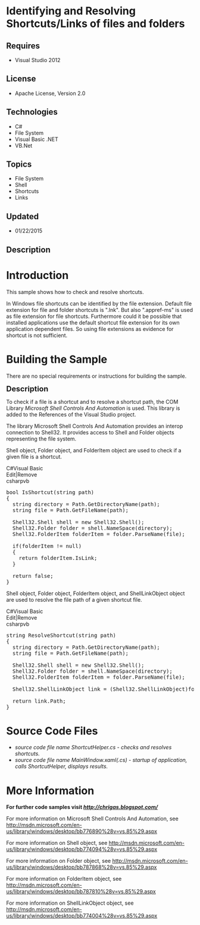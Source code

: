 # Identifying and Resolving Shortcuts/Links of files and folders
## Requires
- Visual Studio 2012
## License
- Apache License, Version 2.0
## Technologies
- C#
- File System
- Visual Basic .NET
- VB.Net
## Topics
- File System
- Shell
- Shortcuts
- Links
## Updated
- 01/22/2015
## Description

<h1>Introduction</h1>
<p>This sample shows how to check and resolve shortcuts.</p>
<p>In Windows file shortcuts can be identified by the file extension.<em> </em>Default file extension for file and folder shortcuts is &quot;.lnk&quot;. But also &quot;.appref-ms&quot; is used as file extension for file shortcuts. Furthermore could it be possible that installed
 applications use the default shortcut file extension for its own application dependent files. So using file extensions as evidence for shortcut is not sufficient.</p>
<h1><span>Building the Sample</span></h1>
<p>There are no special requirements or instructions for building the sample.</p>
<p><span style="font-size:20px; font-weight:bold">Description</span></p>
<p>To check if a file is a shortcut and to resolve a shortcut path, the COM Library
<em>Microsoft Shell Controls And Automation</em> is used. This library is added to the References of the Visual Studio project.</p>
<p>The library Microsoft Shell Controls And Automation provides an interop connection to Shell32. It provides access to Shell and Folder objects representing the file system.</p>
<p>Shell object, Folder object, and FolderItem object are used to check if a given file is a shortcut.</p>
<div class="scriptcode">
<div class="pluginEditHolder" pluginCommand="mceScriptCode">
<div class="title"><span>C#</span><span>Visual Basic</span></div>
<div class="pluginLinkHolder"><span class="pluginEditHolderLink">Edit</span>|<span class="pluginRemoveHolderLink">Remove</span></div>
<span class="hidden">csharp</span><span class="hidden">vb</span>


<div class="preview">
<pre class="csharp"><span class="cs__keyword">bool</span>&nbsp;IsShortcut(<span class="cs__keyword">string</span>&nbsp;path)&nbsp;
{&nbsp;
&nbsp;&nbsp;<span class="cs__keyword">string</span>&nbsp;directory&nbsp;=&nbsp;Path.GetDirectoryName(path);&nbsp;
&nbsp;&nbsp;<span class="cs__keyword">string</span>&nbsp;file&nbsp;=&nbsp;Path.GetFileName(path);&nbsp;
&nbsp;
&nbsp;&nbsp;Shell32.Shell&nbsp;shell&nbsp;=&nbsp;<span class="cs__keyword">new</span>&nbsp;Shell32.Shell();&nbsp;
&nbsp;&nbsp;Shell32.Folder&nbsp;folder&nbsp;=&nbsp;shell.NameSpace(directory);&nbsp;
&nbsp;&nbsp;Shell32.FolderItem&nbsp;folderItem&nbsp;=&nbsp;folder.ParseName(file);&nbsp;
&nbsp;
&nbsp;&nbsp;<span class="cs__keyword">if</span>(folderItem&nbsp;!=&nbsp;<span class="cs__keyword">null</span>)&nbsp;
&nbsp;&nbsp;{&nbsp;
&nbsp;&nbsp;&nbsp;&nbsp;<span class="cs__keyword">return</span>&nbsp;folderItem.IsLink;&nbsp;
&nbsp;&nbsp;}&nbsp;
&nbsp;
&nbsp;&nbsp;<span class="cs__keyword">return</span>&nbsp;<span class="cs__keyword">false</span>;&nbsp;
}</pre>
</div>
</div>
</div>
<p>Shell object, Folder object, FolderItem object, and ShellLinkObject object are used to resolve the file path of a given shortcut file.</p>
<div class="scriptcode">
<div class="pluginEditHolder" pluginCommand="mceScriptCode">
<div class="title"><span>C#</span><span>Visual Basic</span></div>
<div class="pluginLinkHolder"><span class="pluginEditHolderLink">Edit</span>|<span class="pluginRemoveHolderLink">Remove</span></div>
<span class="hidden">csharp</span><span class="hidden">vb</span>


<div class="preview">
<pre class="csharp"><span class="cs__keyword">string</span>&nbsp;ResolveShortcut(<span class="cs__keyword">string</span>&nbsp;path)&nbsp;
{&nbsp;
&nbsp;&nbsp;<span class="cs__keyword">string</span>&nbsp;directory&nbsp;=&nbsp;Path.GetDirectoryName(path);&nbsp;
&nbsp;&nbsp;<span class="cs__keyword">string</span>&nbsp;file&nbsp;=&nbsp;Path.GetFileName(path);&nbsp;
&nbsp;
&nbsp;&nbsp;Shell32.Shell&nbsp;shell&nbsp;=&nbsp;<span class="cs__keyword">new</span>&nbsp;Shell32.Shell();&nbsp;
&nbsp;&nbsp;Shell32.Folder&nbsp;folder&nbsp;=&nbsp;shell.NameSpace(directory);&nbsp;
&nbsp;&nbsp;Shell32.FolderItem&nbsp;folderItem&nbsp;=&nbsp;folder.ParseName(file);&nbsp;
&nbsp;
&nbsp;&nbsp;Shell32.ShellLinkObject&nbsp;link&nbsp;=&nbsp;(Shell32.ShellLinkObject)folderItem.GetLink;&nbsp;
&nbsp;
&nbsp;&nbsp;<span class="cs__keyword">return</span>&nbsp;link.Path;&nbsp;
}</pre>
</div>
</div>
</div>
<h1><span>Source Code Files</span></h1>
<ul>
<li><em>source code file name ShortcutHelper.cs - checks and resolves shortcuts.</em>
</li><li><em><em>source code file name MainWindow.xaml(.cs) - startup of application, calls ShortcutHelper, displays results.</em></em>
</li></ul>
<h1>More Information</h1>
<p><strong>For further code samples visit <em><a href="http://chrigas.blogspot.com/">http://chrigas.blogspot.com/</a></em></strong></p>
<p>For more information on Microsoft Shell Controls And Automation, see <br>
<a href="http://msdn.microsoft.com/en-us/library/windows/desktop/bb776890%28v=vs.85%29.aspx">http://msdn.microsoft.com/en-us/library/windows/desktop/bb776890%28v=vs.85%29.aspx</a></p>
<p>For more information on Shell object, see <a href="http://msdn.microsoft.com/en-us/library/windows/desktop/bb774094%28v=vs.85%29.aspx">
http://msdn.microsoft.com/en-us/library/windows/desktop/bb774094%28v=vs.85%29.aspx</a></p>
<p>For more information on Folder object, see <a href="http://msdn.microsoft.com/en-us/library/windows/desktop/bb787868%28v=vs.85%29.aspx">
http://msdn.microsoft.com/en-us/library/windows/desktop/bb787868%28v=vs.85%29.aspx</a></p>
<p>For more information on FolderItem object, see <a href="http://msdn.microsoft.com/en-us/library/windows/desktop/bb787810%28v=vs.85%29.aspx">
http://msdn.microsoft.com/en-us/library/windows/desktop/bb787810%28v=vs.85%29.aspx</a></p>
<p>For more information on ShellLinkObject object, see <a href="http://msdn.microsoft.com/en-us/library/windows/desktop/bb774004%28v=vs.85%29.aspx">
http://msdn.microsoft.com/en-us/library/windows/desktop/bb774004%28v=vs.85%29.aspx</a></p>
